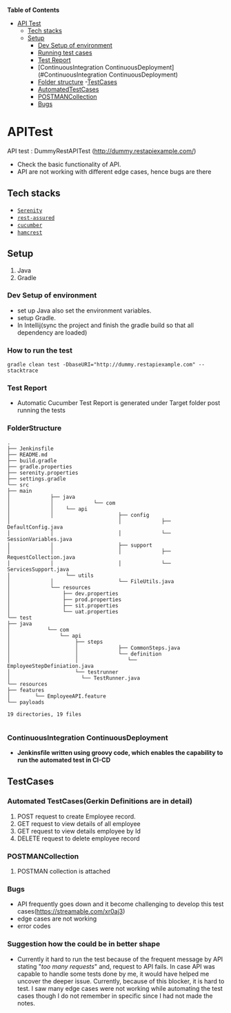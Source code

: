<!-- START doctoc generated TOC please keep comment here to allow auto update -->
<!-- DON'T EDIT THIS SECTION, INSTEAD RE-RUN doctoc TO UPDATE -->
**Table of Contents**

- [API Test](#APITest)
    - [Tech stacks](#tech-stacks)
    - [Setup](#setup)
        - [Dev Setup of environment](#setup)
        - [Running test cases](#RunningTestSpecs)
        - [Test Report](#TestReport)
        - [ContinuousIntegration ContinuousDeployment](#ContinuousIntegration ContinuousDeployment)
        - [Folder structure](#FolderStructure)
      -[TestCases](#TestCases)
        - [AutomatedTestCases](#AutomatedTestCases)
        - [POSTMANCollection](#POSTMANCollection)
        - [Bugs](#Bugs)
<!-- END doctoc generated TOC please keep comment here to allow auto update -->

# APITest

API test : DummyRestAPITest (http://dummy.restapiexample.com/)
- Check the basic functionality of API.
- API are not working with different edge cases, hence bugs are there

## Tech stacks

- [`Serenity`](http://www.thucydides.info/#/)
- [`rest-assured`](https://rest-assured.io/)
- [`cucumber`](https://cucumber.io/)
- [`hamcrest`](http://hamcrest.org/JavaHamcrest/)

## Setup 

1. Java
2. Gradle

### Dev Setup of environment

* set up Java also set the environment variables.
* setup Gradle.
* In Intellij(sync the project and finish the gradle build so that all dependency are loaded)

### How to run the test

```
gradle clean test -DbaseURI="http://dummy.restapiexample.com" --stacktrace
```
### Test Report

- Automatic Cucumber Test Report is generated under Target folder post running the tests

### FolderStructure

````
.
├── Jenkinsfile
├── README.md
├── build.gradle
├── gradle.properties
├── serenity.properties
├── settings.gradle
└── src
├── main
│             ├── java
│             │             └── com
│             │    └── api
│             │                     ├── config
│                                   │             ├── DefaultConfig.java
│             │                     │             └── SessionVariables.java
│             │                     ├── support
│             │                     │             ├── RequestCollection.java
│             │                     │             └── ServicesSupport.java
│                  └── utils
│             │                     └── FileUtils.java
│             └── resources
│                 ├── dev.properties
│                 ├── prod.properties
│                 ├── sit.properties
│                 └── uat.properties
└── test
├── java
│            └── com
│                └── api
│                     ├── steps
│                     │             ├── CommonSteps.java
│                     │             └── definition
│                     │                └── EmployeeStepDefiniation.java
│                     └── testrunner
│                       └── TestRunner.java
└── resources
├── features
│        └── EmployeeAPI.feature
└── payloads

19 directories, 19 files


````

###  ContinuousIntegration ContinuousDeployment

- **Jenkinsfile written using groovy code, which enables the capability to run the automated test in CI-CD**


## TestCases

### Automated TestCases(Gerkin Definitions are in detail)
1. POST request to create Employee record.
2. GET request to view details of all employee
3. GET request to view details employee by Id
4. DELETE request to delete employee record

### POSTMANCollection
1. POSTMAN collection is attached

### Bugs
- API frequently goes down and it become challenging to develop this test cases(https://streamable.com/xr0aj3)
- edge cases are not working
- error codes

### Suggestion how the could be in better shape
- Currently it hard to run the test because of the frequent message by API stating "*too many requests*" and, request to API fails. In case API was capable to handle some tests done by me, it would have helped me uncover the deeper issue.  Currently, because of this blocker, it is hard to test. I saw many edge cases were not working while automating the test cases though I do not remember in specific since I had not made the notes.
